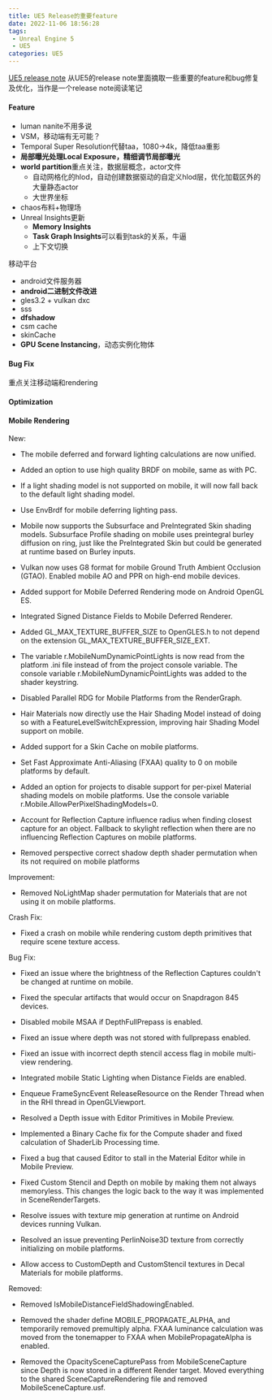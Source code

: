 ```yaml
---
title: UE5 Release的重要feature
date: 2022-11-06 18:56:28
tags: 
 - Unreal Engine 5
 - UE5
categories: UE5
---
```


[UE5 release note](https://docs.unrealengine.com/5.0/zh-CN/unreal-engine-5-0-release-notes/)
从UE5的release note里面摘取一些重要的feature和bug修复及优化，当作是一个release note阅读笔记

<!--more-->

#### Feature
- luman nanite不用多说
- VSM，移动端有无可能？
- Temporal Super Resolution代替taa，1080->4k，降低taa重影
- **局部曝光处理Local Exposure，精细调节局部曝光**
- **world partition**重点关注，数据层概念，actor文件
	-  自动网格化的hlod，自动创建数据驱动的自定义hlod层，优化加载区外的大量静态actor
	- 大世界坐标
- chaos布料+物理场
- Unreal Insights更新
	- **Memory Insights**
	- **Task Graph Insights**可以看到task的关系，牛逼
	- 上下文切换

移动平台
- android文件服务器
- **android二进制文件改进**
- gles3.2 + vulkan dxc
- sss
- **dfshadow**
- csm cache
- skinCache
- **GPU Scene Instancing**，动态实例化物体

#### Bug Fix 
重点关注移动端和rendering



#### Optimization

#### **Mobile Rendering**

New:

-   The mobile deferred and forward lighting calculations are now unified.
    
-   Added an option to use high quality BRDF on mobile, same as with PC.
    
-   If a light shading model is not supported on mobile, it will now fall back to the default light shading model.
    
-   Use EnvBrdf for mobile deferring lighting pass.
    
-   Mobile now supports the Subsurface and PreIntegrated Skin shading models. Subsurface Profile shading on mobile uses preintegral burley diffusion on ring, just like the PreIntegrated Skin but could be generated at runtime based on Burley inputs.
    
-   Vulkan now uses G8 format for mobile Ground Truth Ambient Occlusion (GTAO). Enabled mobile AO and PPR on high-end mobile devices.
    
-   Added support for Mobile Deferred Rendering mode on Android OpenGL ES.
    
-   Integrated Signed Distance Fields to Mobile Deferred Renderer.
    
-   Added GL_MAX_TEXTURE_BUFFER_SIZE to OpenGLES.h to not depend on the extension GL_MAX_TEXTURE_BUFFER_SIZE_EXT.
    
-   The variable r.MobileNumDynamicPointLights is now read from the platform .ini file instead of from the project console variable. The console variable r.MobileNumDynamicPointLights was added to the shader keystring.
    
-   Disabled Parallel RDG for Mobile Platforms from the RenderGraph.
    
-   Hair Materials now directly use the Hair Shading Model instead of doing so with a FeatureLevelSwitchExpression, improving hair Shading Model support on mobile.
    
-   Added support for a Skin Cache on mobile platforms.
    
-   Set Fast Approximate Anti-Aliasing (FXAA) quality to 0 on mobile platforms by default.
    
-   Added an option for projects to disable support for per-pixel Material shading models on mobile platforms. Use the console variable r.Mobile.AllowPerPixelShadingModels=0.
    
-   Account for Reflection Capture influence radius when finding closest capture for an object. Fallback to skylight reflection when there are no influencing Reflection Captures on mobile platforms.
    
-   Removed perspective correct shadow depth shader permutation when its not required on mobile platforms
    

Improvement:

-   Removed NoLightMap shader permutation for Materials that are not using it on mobile platforms.
    

Crash Fix:

-   Fixed a crash on mobile while rendering custom depth primitives that require scene texture access.
    

Bug Fix:

-   Fixed an issue where the brightness of the Reflection Captures couldn't be changed at runtime on mobile.
    
-   Fixed the specular artifacts that would occur on Snapdragon 845 devices.
    
-   Disabled mobile MSAA if DepthFullPrepass is enabled.
    
-   Fixed an issue where depth was not stored with fullprepass enabled.
    
-   Fixed an issue with incorrect depth stencil access flag in mobile multi-view rendering.
    
-   Integrated mobile Static Lighting when Distance Fields are enabled.
    
-   Enqueue FrameSyncEvent ReleaseResource on the Render Thread when in the RHI thread in OpenGLViewport.
    
-   Resolved a Depth issue with Editor Primitives in Mobile Preview.
    
-   Implemented a Binary Cache fix for the Compute shader and fixed calculation of ShaderLib Processing time.
    
-   Fixed a bug that caused Editor to stall in the Material Editor while in Mobile Preview.
    
-   Fixed Custom Stencil and Depth on mobile by making them not always memoryless. This changes the logic back to the way it was implemented in SceneRenderTargets.
    
-   Resolve issues with texture mip generation at runtime on Android devices running Vulkan.
    
-   Resolved an issue preventing PerlinNoise3D texture from correctly initializing on mobile platforms.
    
-   Allow access to CustomDepth and CustomStencil textures in Decal Materials for mobile platforms.
    

Removed:

-   Removed IsMobileDistanceFieldShadowingEnabled.
    
-   Removed the shader define MOBILE_PROPAGATE_ALPHA, and temporarily removed premultiply alpha. FXAA luminance calculation was moved from the tonemapper to FXAA when MobilePropagateAlpha is enabled.
    
-   Removed the OpacitySceneCapturePass from MobileSceneCapture since Depth is now stored in a different Render target. Moved everything to the shared SceneCaptureRendering file and removed MobileSceneCapture.usf.
